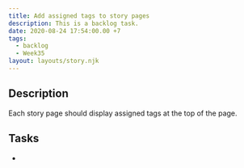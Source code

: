 ```yaml
---
title: Add assigned tags to story pages
description: This is a backlog task.
date: 2020-08-24 17:54:00.00 +7
tags:
  - backlog
  - Week35
layout: layouts/story.njk
---
```

## Description

Each story page should display assigned tags at the top of the page.

## Tasks

- 

